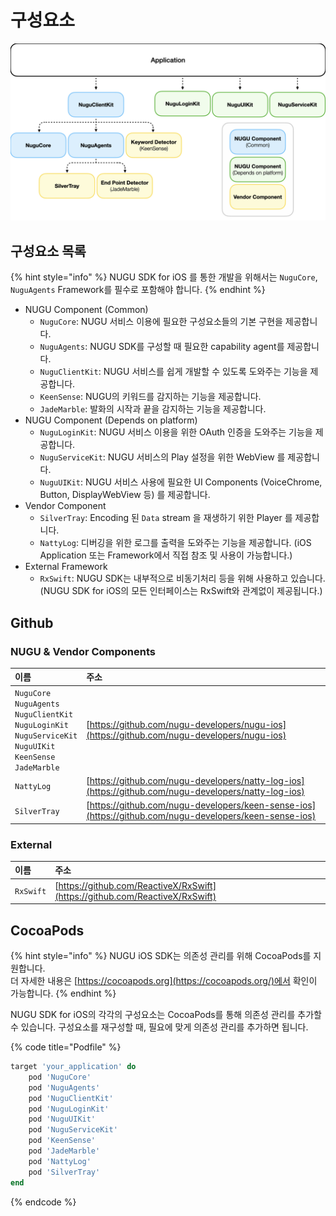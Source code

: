 # 구성요소

![](../../../.gitbook/assets/assets_diagram.001.jpeg)

## 구성요소 목록

{% hint style="info" %}
NUGU SDK for iOS 를 통한 개발을 위해서는 `NuguCore`, `NuguAgents` Framework를 필수로 포함해야 합니다.
{% endhint %}

* NUGU Component \(Common\)
  * `NuguCore`: NUGU 서비스 이용에 필요한 구성요소들의 기본 구현을 제공합니다.
  * `NuguAgents`: NUGU SDK를 구성할 때 필요한 capability agent를 제공합니다.
  * `NuguClientKit`: NUGU 서비스를 쉽게 개발할 수 있도록 도와주는 기능을 제공합니다.
  * `KeenSense`: NUGU의 키워드를 감지하는 기능을 제공합니다.
  * `JadeMarble`: 발화의 시작과 끝을 감지하는 기능을 제공합니다.
* NUGU Component \(Depends on platform\)
  * `NuguLoginKit`: NUGU 서비스 이용을 위한 OAuth 인증을 도와주는 기능을 제공합니다.
  * `NuguServiceKit`: NUGU 서비스의 Play 설정을 위한 WebView 를 제공합니다.
  * `NuguUIKit`: NUGU 서비스 사용에 필요한 UI Components \(VoiceChrome, Button, DisplayWebView 등\) 를 제공합니다.
* Vendor Component
  * `SilverTray`: Encoding 된 `Data` stream 을 재생하기 위한 Player 를 제공합니다.
  * `NattyLog`: 디버깅을 위한 로그를 출력을 도와주는 기능을 제공합니다. \(iOS Application 또는 Framework에서 직접 참조 및 사용이 가능합니다.\)
* External Framework
  * `RxSwift`: NUGU SDK는 내부적으로 비동기처리 등을 위해 사용하고 있습니다.  \(NUGU SDK for iOS의 모든 인터페이스는 RxSwift와 관계없이 제공됩니다.\)

## Github

### NUGU & Vendor Components

| 이름 | 주소 |
| :--- | :--- |
| `NuguCore`<br>`NuguAgents`<br>`NuguClientKit`<br>`NuguLoginKit`<br>`NuguServiceKit`<br>`NuguUIKit`<br>`KeenSense`<br>`JadeMarble` | [https://github.com/nugu-developers/nugu-ios](https://github.com/nugu-developers/nugu-ios) |
| `NattyLog` | [https://github.com/nugu-developers/natty-log-ios](https://github.com/nugu-developers/natty-log-ios) |
| `SilverTray` | [https://github.com/nugu-developers/keen-sense-ios](https://github.com/nugu-developers/keen-sense-ios) |

### External

| 이름 | 주소 |
| :--- | :--- |
| `RxSwift` | [https://github.com/ReactiveX/RxSwift](https://github.com/ReactiveX/RxSwift) |

## CocoaPods

{% hint style="info" %}
NUGU iOS SDK는 의존성 관리를 위해 CocoaPods를 지원합니다.  
더 자세한 내용은 [https://cocoapods.org](https://cocoapods.org/)에서 확인이 가능합니다.
{% endhint %}

NUGU SDK for iOS의 각각의 구성요소는 CocoaPods를 통해 의존성 관리를 추가할 수 있습니다. 구성요소를 재구성할 때, 필요에 맞게 의존성 관리를 추가하면 됩니다.

{% code title="Podfile" %}
```ruby
target 'your_application' do
    pod 'NuguCore'
    pod 'NuguAgents'
    pod 'NuguClientKit'
    pod 'NuguLoginKit'
    pod 'NuguUIKit'
    pod 'NuguServiceKit'
    pod 'KeenSense'
    pod 'JadeMarble'
    pod 'NattyLog'
    pod 'SilverTray'
end
```
{% endcode %}

